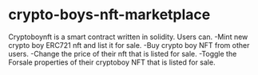 # crypto-boys-nft-marketplace

Cryptoboynft is a smart contract written in solidity. 
Users can. 
-Mint new crypto boy ERC721 nft and list it for sale. 
-Buy crypto boy NFT from other users. 
-Change the price of their nft that is listed for sale. 
-Toggle the Forsale properties of their cryptoboy NFT that is listed for sale.
